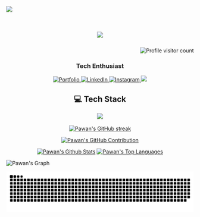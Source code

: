 <img src="https://capsule-render.vercel.app/api?text=Hey%2C%20I'm%20Luffie%20!&animation=fadeIn&type=waving&color=0:7F3FBF,100:9333EA&height=100&fontColor=FFFFFF" />

<h1 align="center">
  <a href="https://github.com/itsLuffie"><img src="https://readme-typing-svg.herokuapp.com?font=Fira+Code&pause=1000&color=A855F7&random=false&width=435&lines=Hi+There+👋,+It's+me+Pawan+Chaudhary" /></a>
</h1>



<a href="https://komarev.com/ghpvc/?username=itsLuffie">
  <img align="right" src="https://komarev.com/ghpvc/?username=itsLuffie&label=Visitors&color=7F3FBF&style=flat" alt="Profile visitor count" />
</a></br>



<h3 align="center">Tech Enthusiast </h3>

<p align="center">
 <a href="https://chaudharypawan.com.np/" target="_blank">
  <img src="https://img.shields.io/badge/Portfolio-FF5722?style=for-the-badge&logo=google-chrome&logoColor=white" alt="Portfolio"/>
 </a>
 <a href="https://www.linkedin.com/in/pawan-cdhry/" target="_blank">
  <img src="https://img.shields.io/badge/LinkedIn-0077B5?style=for-the-badge&logo=linkedin&logoColor=white" alt="LinkedIn"/>
 </a>
 <a href="https://www.instagram.com/iam_pawancdy/" target="_blank">
  <img src="https://img.shields.io/badge/Instagram-E4405F?style=for-the-badge&logo=instagram&logoColor=white" alt="Instagram"/>
 </a>
 <a href="https://x.com/PawanCdhry">
  <img src="https://img.shields.io/badge/Twitter-000000?style=for-the-badge&logo=twitter&logoColor=white" />
 </a>
</p>


<h2 align="center">💻 Tech Stack</h2>
  <p align="center">
    <a href="https://skillicons.dev">
      <img src="https://skillicons.dev/icons?i=python,anaconda,html,css,bash,git,github,linux,docker,vim,mysql,jupyter_notebook&perline=20"/> </a>
</p>


<p align="center">
  <a href="https://github.com/itsLuffie">
    <img src="https://streak-stats.demolab.com/?user=itsLuffie&theme=radical&border=7F3FBF&background=0D1117" alt="Pawan's GitHub streak"/>
  </a>
</p>

<p align="center">
  <a href="https://github.com/itsLuffie">
    <img src="https://github-profile-summary-cards.vercel.app/api/cards/profile-details?username=itsLuffie&theme=radical" alt="Pawan's GitHub Contribution"/>
  </a>
</p>

<p align="center">
    <a href="https://github.com/itsLuffie"><img alt="Pawan's Github Stats" src="https://denvercoder1-github-readme-stats.vercel.app/api?username=itsLuffie&show_icons=true&count_private=true&theme=react&border_color=7F3FBF&bg_color=0D1117&title_color=F85D7F&icon_color=F8D866" height="192px" width="49.5%"/></a>
    <a href="https://github.com/itsLuffie"><img alt="Pawan's Top Languages" src="https://denvercoder1-github-readme-stats.vercel.app/api/top-langs/?username=itsLuffie&langs_count=6&layout=compact&theme=react&border_color=7F3FBF&bg_color=0D1117&title_color=F85D7F&icon_color=F8D866" height="192px" width="49.5%"/></a>
</p>


![Pawan's Graph](https://github-readme-activity-graph.vercel.app/graph?username=itsLuffie&custom_title=Pawan%20Chaudhary's%20GitHub%20Activity%20Graph&bg_color=0D1117&color=7F3FBF&line=7F3FBF&point=7F3FBF&area_color=FFFFFF&title_color=FFFFFF&area=true)

<div align="center">

  ![snake gif](https://github.com/itsLuffie/itsLuffie/blob/output/github-snake-dark.svg)

</div>

